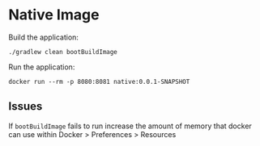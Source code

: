 # Native Image

Build the application:
```shell
./gradlew clean bootBuildImage
```

Run the application:
```shell
docker run --rm -p 8080:8081 native:0.0.1-SNAPSHOT
```

## Issues
If `bootBuildImage` fails to run increase the amount of memory that docker can use within Docker > Preferences > Resources